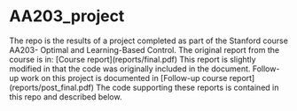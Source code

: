 # AA203_project

<p> The repo is the results of a project completed as part of the Stanford course AA203- Optimal and Learning-Based Control. The original report from the course is in:
[Course report](reports/final.pdf)
This report is slightly modified in that the code was originally included in the document.
Follow-up work on this project is documented in 
[Follow-up course report](reports/post_final.pdf)
The code supporting these reports is contained in this repo and described below.
</p>